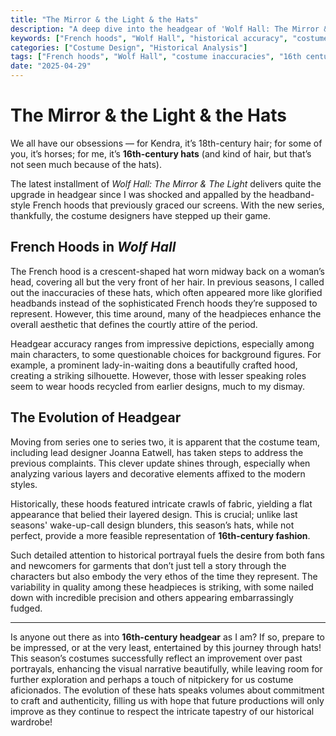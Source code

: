 ```yaml
---
title: "The Mirror & the Light & the Hats"
description: "A deep dive into the headgear of 'Wolf Hall: The Mirror & the Light' with a focus on the French hoods and their historical accuracy."
keywords: ["French hoods", "Wolf Hall", "historical accuracy", "costume design", "16th-century headgear"]
categories: ["Costume Design", "Historical Analysis"]
tags: ["French hoods", "Wolf Hall", "costume inaccuracies", "16th century"]
date: "2025-04-29"
---
```


# The Mirror & the Light & the Hats

We all have our obsessions — for Kendra, it’s 18th-century hair; for some of you, it’s horses; for me, it’s **16th-century hats** (and kind of hair, but that’s not seen much because of the hats). 

The latest installment of *Wolf Hall: The Mirror & The Light* delivers quite the upgrade in headgear since I was shocked and appalled by the headband-style French hoods that previously graced our screens. With the new series, thankfully, the costume designers have stepped up their game.

## French Hoods in *Wolf Hall*

The French hood is a crescent-shaped hat worn midway back on a woman’s head, covering all but the very front of her hair. In previous seasons, I called out the inaccuracies of these hats, which often appeared more like glorified headbands instead of the sophisticated French hoods they’re supposed to represent. However, this time around, many of the headpieces enhance the overall aesthetic that defines the courtly attire of the period.

Headgear accuracy ranges from impressive depictions, especially among main characters, to some questionable choices for background figures. For example, a prominent lady-in-waiting dons a beautifully crafted hood, creating a striking silhouette. However, those with lesser speaking roles seem to wear hoods recycled from earlier designs, much to my dismay.

## The Evolution of Headgear

Moving from series one to series two, it is apparent that the costume team, including lead designer Joanna Eatwell, has taken steps to address the previous complaints. This clever update shines through, especially when analyzing various layers and decorative elements affixed to the modern styles.

Historically, these hoods featured intricate crawls of fabric, yielding a flat appearance that belied their layered design. This is crucial; unlike last seasons' wake-up-call design blunders, this season’s hats, while not perfect, provide a more feasible representation of **16th-century fashion**.

Such detailed attention to historical portrayal fuels the desire from both fans and newcomers for garments that don’t just tell a story through the characters but also embody the very ethos of the time they represent. The variability in quality among these headpieces is striking, with some nailed down with incredible precision and others appearing embarrassingly fudged.

---

Is anyone out there as into **16th-century headgear** as I am? If so, prepare to be impressed, or at the very least, entertained by this journey through hats! This season’s costumes successfully reflect an improvement over past portrayals, enhancing the visual narrative beautifully, while leaving room for further exploration and perhaps a touch of nitpickery for us costume aficionados. The evolution of these hats speaks volumes about commitment to craft and authenticity, filling us with hope that future productions will only improve as they continue to respect the intricate tapestry of our historical wardrobe!